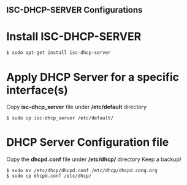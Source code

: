 ISC-DHCP-SERVER Configurations
-----------------------------

# Install ISC-DHCP-SERVER

```shell
$ sudo apt-get install isc-dhcp-server
```

# Apply DHCP Server for a specific interface(s)

Copy **isc-dhcp_server** file under **/etc/default** directory

```shell
$ sudo cp isc-dhcp_server /etc/default/
```

# DHCP Server Configuration file

Copy the **dhcpd.conf** file under **/etc/dhcp/** directory
Keep a backup!

```shell
$ sudo mv /etc/dhcp/dhcpd.conf /etc/dhcp/dhcpd.cong.org
$ sudo cp dhcpd.conf /etc/dhcp/
```
